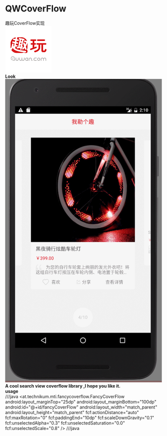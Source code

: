 # QWCoverFlow
趣玩CoverFlow实现  
![alt](https://github.com/kealsoul/QWCoverFlow/blob/master/icon.png)  
__Look__  
![alt](https://github.com/kealsoul/QWCoverFlow/blob/master/GIF.gif)  
__A cool search view coverflow library ,I hope you like it.__  
__usage__  
///java
    <at.technikum.mti.fancycoverflow.FancyCoverFlow
        android:layout_marginTop="25dp"
        android:layout_marginBottom="100dp"
        android:id="@+id/fancyCoverFlow"
        android:layout_width="match_parent"
        android:layout_height="match_parent"
        fcf:actionDistance="auto"
        fcf:maxRotation="0"
        fcf:paddingEnd="10dp"
        fcf:scaleDownGravity="0.1"
        fcf:unselectedAlpha="0.3"
        fcf:unselectedSaturation="0.0"
        fcf:unselectedScale="0.8"
        />
///java

